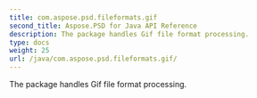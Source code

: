```yaml
---
title: com.aspose.psd.fileformats.gif
second_title: Aspose.PSD for Java API Reference
description: The package handles Gif file format processing.
type: docs
weight: 25
url: /java/com.aspose.psd.fileformats.gif/
---
```



The package handles Gif file format processing.

